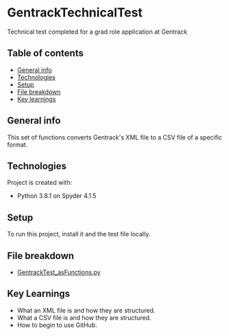 # GentrackTechnicalTest
Technical test completed for a grad role application at Gentrack

## Table of contents
* [General info](#general-info)
* [Technologies](#technologies)
* [Setup](#setup)
* [File breakdown](#file-breakdown)
* [Key learnings](#key-learnings)

## General info
This set of functions converts Gentrack's XML file to a CSV file of a specific format.
	
## Technologies
Project is created with:
* Python 3.8.1 on Spyder 4.1.5 
	
## Setup
To run this project, install it and the test file locally.

## File breakdown
* [GentrackTest_asFunctions.py](https://github.com/Julian-Ward/GentrackTechnicalTest/blob/main/GentrackTest_asFunctions.py)

## Key Learnings
* What an XML file is and how they are structured.
* What a CSV file is and how they are structured.
* How to begin to use GitHub.
